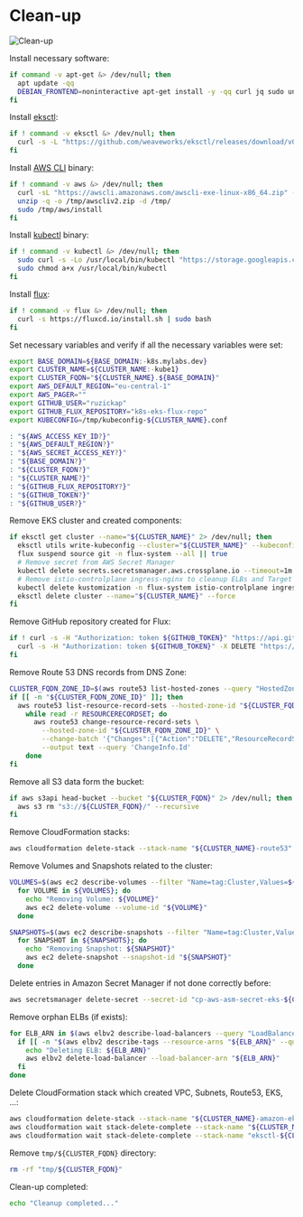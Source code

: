 # Clean-up

![Clean-up](https://raw.githubusercontent.com/aws-samples/eks-workshop/65b766c494a5b4f5420b2912d8373c4957163541/static/images/cleanup.svg?sanitize=true
"Clean-up")

Install necessary software:

```bash
if command -v apt-get &> /dev/null; then
  apt update -qq
  DEBIAN_FRONTEND=noninteractive apt-get install -y -qq curl jq sudo unzip > /dev/null
fi
```

Install [eksctl](https://eksctl.io/):

```bash
if ! command -v eksctl &> /dev/null; then
  curl -s -L "https://github.com/weaveworks/eksctl/releases/download/v0.71.0/eksctl_$(uname)_amd64.tar.gz" | sudo tar xz -C /usr/local/bin/
fi
```

Install [AWS CLI](https://aws.amazon.com/cli/) binary:

```bash
if ! command -v aws &> /dev/null; then
  curl -sL "https://awscli.amazonaws.com/awscli-exe-linux-x86_64.zip" -o "/tmp/awscliv2.zip"
  unzip -q -o /tmp/awscliv2.zip -d /tmp/
  sudo /tmp/aws/install
fi
```

Install [kubectl](https://github.com/kubernetes/kubectl) binary:

```bash
if ! command -v kubectl &> /dev/null; then
  sudo curl -s -Lo /usr/local/bin/kubectl "https://storage.googleapis.com/kubernetes-release/release/v1.21.5/bin/$(uname | sed "s/./\L&/g")/amd64/kubectl"
  sudo chmod a+x /usr/local/bin/kubectl
fi
```

Install [flux](https://toolkit.fluxcd.io/):

```bash
if ! command -v flux &> /dev/null; then
  curl -s https://fluxcd.io/install.sh | sudo bash
fi
```

Set necessary variables and verify if all the necessary variables were set:

```bash
export BASE_DOMAIN=${BASE_DOMAIN:-k8s.mylabs.dev}
export CLUSTER_NAME=${CLUSTER_NAME:-kube1}
export CLUSTER_FQDN="${CLUSTER_NAME}.${BASE_DOMAIN}"
export AWS_DEFAULT_REGION="eu-central-1"
export AWS_PAGER=""
export GITHUB_USER="ruzickap"
export GITHUB_FLUX_REPOSITORY="k8s-eks-flux-repo"
export KUBECONFIG=/tmp/kubeconfig-${CLUSTER_NAME}.conf

: "${AWS_ACCESS_KEY_ID?}"
: "${AWS_DEFAULT_REGION?}"
: "${AWS_SECRET_ACCESS_KEY?}"
: "${BASE_DOMAIN?}"
: "${CLUSTER_FQDN?}"
: "${CLUSTER_NAME?}"
: "${GITHUB_FLUX_REPOSITORY?}"
: "${GITHUB_TOKEN?}"
: "${GITHUB_USER?}"
```

Remove EKS cluster and created components:

```bash
if eksctl get cluster --name="${CLUSTER_NAME}" 2> /dev/null; then
  eksctl utils write-kubeconfig --cluster="${CLUSTER_NAME}" --kubeconfig "${KUBECONFIG}"
  flux suspend source git -n flux-system --all || true
  # Remove secret from AWS Secret Manager
  kubectl delete secrets.secretsmanager.aws.crossplane.io --timeout=1m -n crossplane-system --all || true
  # Remove istio-controlplane ingress-nginx to cleanup ELBs and Target Groups
  kubectl delete kustomization -n flux-system istio-controlplane ingress-nginx || true
  eksctl delete cluster --name="${CLUSTER_NAME}" --force
fi
```

Remove GitHub repository created for Flux:

```bash
if ! curl -s -H "Authorization: token ${GITHUB_TOKEN}" "https://api.github.com/repos/${GITHUB_USER}/${GITHUB_FLUX_REPOSITORY}" | grep -q '"message": "Not Found"'; then
  curl -s -H "Authorization: token ${GITHUB_TOKEN}" -X DELETE "https://api.github.com/repos/${GITHUB_USER}/${GITHUB_FLUX_REPOSITORY}"
fi
```

Remove Route 53 DNS records from DNS Zone:

```bash
CLUSTER_FQDN_ZONE_ID=$(aws route53 list-hosted-zones --query "HostedZones[?Name==\`${CLUSTER_FQDN}.\`].Id" --output text)
if [[ -n "${CLUSTER_FQDN_ZONE_ID}" ]]; then
  aws route53 list-resource-record-sets --hosted-zone-id "${CLUSTER_FQDN_ZONE_ID}" | jq -c '.ResourceRecordSets[] | select (.Type != "SOA" and .Type != "NS")' |
    while read -r RESOURCERECORDSET; do
      aws route53 change-resource-record-sets \
        --hosted-zone-id "${CLUSTER_FQDN_ZONE_ID}" \
        --change-batch '{"Changes":[{"Action":"DELETE","ResourceRecordSet": '"${RESOURCERECORDSET}"' }]}' \
        --output text --query 'ChangeInfo.Id'
    done
fi
```

Remove all S3 data form the bucket:

```bash
if aws s3api head-bucket --bucket "${CLUSTER_FQDN}" 2> /dev/null; then
  aws s3 rm "s3://${CLUSTER_FQDN}/" --recursive
fi
```

Remove CloudFormation stacks:

```bash
aws cloudformation delete-stack --stack-name "${CLUSTER_NAME}-route53"
```

Remove Volumes and Snapshots related to the cluster:

```bash
VOLUMES=$(aws ec2 describe-volumes --filter "Name=tag:Cluster,Values=${CLUSTER_FQDN}" --query 'Volumes[].VolumeId' --output text) &&
  for VOLUME in ${VOLUMES}; do
    echo "Removing Volume: ${VOLUME}"
    aws ec2 delete-volume --volume-id "${VOLUME}"
  done

SNAPSHOTS=$(aws ec2 describe-snapshots --filter "Name=tag:Cluster,Values=${CLUSTER_FQDN}" --query 'Snapshots[].SnapshotId' --output text) &&
  for SNAPSHOT in ${SNAPSHOTS}; do
    echo "Removing Snapshot: ${SNAPSHOT}"
    aws ec2 delete-snapshot --snapshot-id "${SNAPSHOT}"
  done
```

Delete entries in Amazon Secret Manager if not done correctly before:

```bash
aws secretsmanager delete-secret --secret-id "cp-aws-asm-secret-eks-${CLUSTER_NAME}-key" --force-delete-without-recovery
```

Remove orphan ELBs (if exists):

```bash
for ELB_ARN in $(aws elbv2 describe-load-balancers --query "LoadBalancers[].LoadBalancerArn" --output=text); do
  if [[ -n "$(aws elbv2 describe-tags --resource-arns "${ELB_ARN}" --query "TagDescriptions[].Tags[?Key == \`kubernetes.io/cluster/${CLUSTER_NAME}\`]" --output text)" ]]; then
    echo "Deleting ELB: ${ELB_ARN}"
    aws elbv2 delete-load-balancer --load-balancer-arn "${ELB_ARN}"
  fi
done
```

Delete CloudFormation stack which created VPC, Subnets, Route53, EKS, ...:

```bash
aws cloudformation delete-stack --stack-name "${CLUSTER_NAME}-amazon-eks-vpc-private-subnets-kms"
aws cloudformation wait stack-delete-complete --stack-name "${CLUSTER_NAME}-amazon-eks-vpc-private-subnets-kms"
aws cloudformation wait stack-delete-complete --stack-name "eksctl-${CLUSTER_NAME}-cluster"
```

Remove `tmp/${CLUSTER_FQDN}` directory:

```bash
rm -rf "tmp/${CLUSTER_FQDN}"
```

Clean-up completed:

```bash
echo "Cleanup completed..."
```
